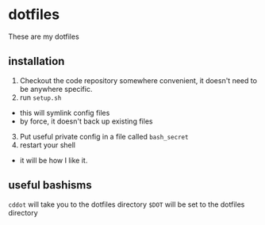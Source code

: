 # dotfiles

These are my dotfiles

## installation

1. Checkout the code repository somewhere convenient, it doesn't need to be anywhere specific.
2. run `setup.sh`
  * this will symlink config files
  * by force, it doesn't back up existing files
3. Put useful private config in a file called `bash_secret`
4. restart your shell
  * it will be how I like it.

## useful bashisms

`cddot` will take you to the dotfiles directory
`$DOT` will be set to the dotfiles directory

